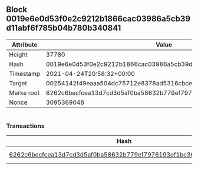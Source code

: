 ## Block 0019e6e0d53f0e2c9212b1866cac03986a5cb39d11abf6f785b04b780b340841

Attribute | Value
--- | ---
Height | 37780
Hash | 0019e6e0d53f0e2c9212b1866cac03986a5cb39d11abf6f785b04b780b340841
Timestamp | 2021-04-24T20:58:32+00:00
Target | 00254142f49eaaa504dc75712e8378ad5316cbcead634704b3734b6271167cc4
Merke root | 6262c6becfcea13d7cd3d5af0ba58632b779ef7976193ef1bc36d357d0d364bd
Nonce | 3095369048

```

```

### Transactions

Hash | Amount
--- | ---
[6262c6becfcea13d7cd3d5af0ba58632b779ef7976193ef1bc36d357d0d364bd](6262c6becfcea13d7cd3d5af0ba58632b779ef7976193ef1bc36d357d0d364bd.md) | 10.00000000 SKEPTI 
